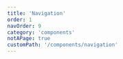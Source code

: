 ```yaml
---
title: 'Navigation'
order: 1
navOrder: 9
category: 'components'
notAPage: true
customPath: '/components/navigation'
---
```

